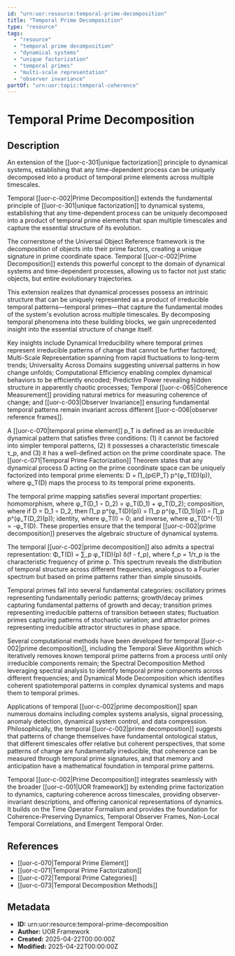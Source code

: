 ```yaml
---
id: "urn:uor:resource:temporal-prime-decomposition"
title: "Temporal Prime Decomposition"
type: "resource"
tags:
  - "resource"
  - "temporal prime decomposition"
  - "dynamical systems"
  - "unique factorization"
  - "temporal primes"
  - "multi-scale representation"
  - "observer invariance"
partOf: "urn:uor:topic:temporal-coherence"
---
```


# Temporal Prime Decomposition

## Description

An extension of the [[uor-c-301|unique factorization]] principle to dynamical systems, establishing that any time-dependent process can be uniquely decomposed into a product of temporal prime elements across multiple timescales.

Temporal [[uor-c-002|Prime Decomposition]] extends the fundamental principle of [[uor-c-301|unique factorization]] to dynamical systems, establishing that any time-dependent process can be uniquely decomposed into a product of temporal prime elements that span multiple timescales and capture the essential structure of its evolution.

The cornerstone of the Universal Object Reference framework is the decomposition of objects into their prime factors, creating a unique signature in prime coordinate space. Temporal [[uor-c-002|Prime Decomposition]] extends this powerful concept to the domain of dynamical systems and time-dependent processes, allowing us to factor not just static objects, but entire evolutionary trajectories.

This extension realizes that dynamical processes possess an intrinsic structure that can be uniquely represented as a product of irreducible temporal patterns—temporal primes—that capture the fundamental modes of the system's evolution across multiple timescales. By decomposing temporal phenomena into these building blocks, we gain unprecedented insight into the essential structure of change itself.

Key insights include Dynamical Irreducibility where temporal primes represent irreducible patterns of change that cannot be further factored; Multi-Scale Representation spanning from rapid fluctuations to long-term trends; Universality Across Domains suggesting universal patterns in how change unfolds; Computational Efficiency enabling complex dynamical behaviors to be efficiently encoded; Predictive Power revealing hidden structure in apparently chaotic processes; Temporal [[uor-c-065|Coherence Measurement]] providing natural metrics for measuring coherence of change; and [[uor-c-003|Observer Invariance]] ensuring fundamental temporal patterns remain invariant across different [[uor-c-006|observer reference frames]].

A [[uor-c-070|temporal prime element]] p_T is defined as an irreducible dynamical pattern that satisfies three conditions: (1) it cannot be factored into simpler temporal patterns, (2) it possesses a characteristic timescale τ_p, and (3) it has a well-defined action on the prime coordinate space. The [[uor-c-071|Temporal Prime Factorization]] Theorem states that any dynamical process D acting on the prime coordinate space can be uniquely factorized into temporal prime elements: D = ∏_(p∈P_T) p^(φ_T(D)(p)), where φ_T(D) maps the process to its temporal prime exponents.

The temporal prime mapping satisfies several important properties: homomorphism, where φ_T(D_1 ∘ D_2) = φ_T(D_1) + φ_T(D_2); composition, where if D = D_1 ∘ D_2, then ∏_p p^(φ_T(D)(p)) = ∏_p p^(φ_T(D_1)(p)) ∘ ∏_p p^(φ_T(D_2)(p)); identity, where φ_T(I) = 0; and inverse, where φ_T(D^(-1)) = -φ_T(D). These properties ensure that the temporal [[uor-c-002|prime decomposition]] preserves the algebraic structure of dynamical systems.

The temporal [[uor-c-002|prime decomposition]] also admits a spectral representation: Φ_T(D) = ∑_p φ_T(D)(p) δ(f - f_p), where f_p = 1/τ_p is the characteristic frequency of prime p. This spectrum reveals the distribution of temporal structure across different frequencies, analogous to a Fourier spectrum but based on prime patterns rather than simple sinusoids.

Temporal primes fall into several fundamental categories: oscillatory primes representing fundamentally periodic patterns; growth/decay primes capturing fundamental patterns of growth and decay; transition primes representing irreducible patterns of transition between states; fluctuation primes capturing patterns of stochastic variation; and attractor primes representing irreducible attractor structures in phase space.

Several computational methods have been developed for temporal [[uor-c-002|prime decomposition]], including the Temporal Sieve Algorithm which iteratively removes known temporal prime patterns from a process until only irreducible components remain; the Spectral Decomposition Method leveraging spectral analysis to identify temporal prime components across different frequencies; and Dynamical Mode Decomposition which identifies coherent spatiotemporal patterns in complex dynamical systems and maps them to temporal primes.

Applications of temporal [[uor-c-002|prime decomposition]] span numerous domains including complex systems analysis, signal processing, anomaly detection, dynamical system control, and data compression. Philosophically, the temporal [[uor-c-002|prime decomposition]] suggests that patterns of change themselves have fundamental ontological status, that different timescales offer relative but coherent perspectives, that some patterns of change are fundamentally irreducible, that coherence can be measured through temporal prime signatures, and that memory and anticipation have a mathematical foundation in temporal prime patterns.

Temporal [[uor-c-002|Prime Decomposition]] integrates seamlessly with the broader [[uor-c-001|UOR framework]] by extending prime factorization to dynamics, capturing coherence across timescales, providing observer-invariant descriptions, and offering canonical representations of dynamics. It builds on the Time Operator Formalism and provides the foundation for Coherence-Preserving Dynamics, Temporal Observer Frames, Non-Local Temporal Correlations, and Emergent Temporal Order.

## References

- [[uor-c-070|Temporal Prime Element]]
- [[uor-c-071|Temporal Prime Factorization]]
- [[uor-c-072|Temporal Prime Categories]]
- [[uor-c-073|Temporal Decomposition Methods]]

## Metadata

- **ID:** urn:uor:resource:temporal-prime-decomposition
- **Author:** UOR Framework
- **Created:** 2025-04-22T00:00:00Z
- **Modified:** 2025-04-22T00:00:00Z

